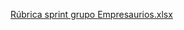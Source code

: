 [Rúbrica sprint grupo Empresaurios.xlsx](https://github.com/DarioLopez18/DesarrolloDeSoftware-2023-ElBuenSabor/files/12517121/Rubrica.sprint.grupo.Empresaurios.xlsx)
